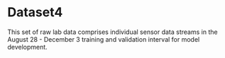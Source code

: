 # Dataset4
This set of raw lab data comprises individual sensor data streams in the August 28 - December 3 training and validation interval for model development.
